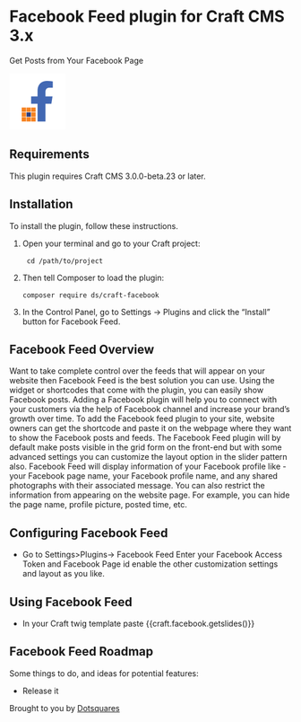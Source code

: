 # Facebook Feed plugin for Craft CMS 3.x

Get Posts from Your Facebook Page

<img src="src/icon.svg" alt="icon" width="100" height="100">

## Requirements

This plugin requires Craft CMS 3.0.0-beta.23 or later.

## Installation

To install the plugin, follow these instructions.

1. Open your terminal and go to your Craft project:

        cd /path/to/project

2. Then tell Composer to load the plugin:

       composer require ds/craft-facebook

3. In the Control Panel, go to Settings → Plugins and click the “Install” button for Facebook Feed.

## Facebook Feed Overview

Want to take complete control over the feeds that will appear on your website then Facebook Feed is the best solution you can use. Using the widget or shortcodes that come with the plugin, you can easily show Facebook posts. Adding a Facebook plugin will help you to connect with your customers via the help of Facebook channel and increase your brand’s growth over time. To add the Facebook feed plugin to your site, website owners can get the shortcode and paste it on the webpage where they want to show the Facebook posts and feeds. The Facebook Feed plugin will by default make posts visible in the grid form on the front-end but with some advanced settings you can customize the layout option in the slider pattern also. Facebook Feed will display information of your Facebook profile like - your Facebook page name, your Facebook profile name, and any shared photographs with their associated message. You can also restrict the information from appearing on the website page. For example, you can hide the page name, profile picture, posted time, etc.

## Configuring Facebook Feed

- Go to Settings>Plugins-> Facebook Feed Enter your Facebook Access Token and Facebook Page id enable the other customization settings and layout as you like.

## Using Facebook Feed

- In your Craft twig template paste {{craft.facebook.getslides()}}

## Facebook Feed Roadmap

Some things to do, and ideas for potential features:

* Release it

Brought to you by [Dotsquares](https://dotsquares.com)
